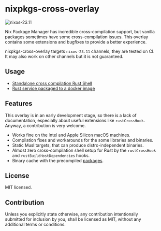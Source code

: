 # nixpkgs-cross-overlay

![nixos-23.11](https://github.com/alekseysidorov/nixpkgs-cross-overlay/actions/workflows/ci.yml/badge.svg)

Nix Package Manager has incredible cross-compilation support, but vanilla
packages sometimes have some cross-compilation issues. This overlay contains
some extensions and bugfixes to provide a better experience.

nixpkgs-cross-overlay targets `nixos-23.11` channels, they are tested on CI.
It may also work on other channels but it is not guaranteed.

## Usage

- [Standalone cross compilation Rust Shell](./examples/README.md)
- [Rust service packaged to a docker image](https://github.com/alekseysidorov/nixpkgs-rust-service-example)

## Features

This overlay is in an early development stage, so there is a lack of
documentation, especially about useful extensions like `rustCrossHook`. Anyway,
a contribution is very welcome.

- Works fine on the Intel and Apple Silicon macOS machines.
- Compilation fixes and workarounds for the some libraries and binaries.
- Static Musl targets, that can produce distro-independent binaries.
- Almost zero cross-compilation shell setup for Rust by the `rustCrossHook` and
  `rustBuildHostDependencies` hooks.
- Binary cache with the precompiled
  [packages](https://app.cachix.org/cache/nixpkgs-cross-overlay#pull).

## License

MIT licensed.

## Contribution

Unless you explicitly state otherwise, any contribution intentionally submitted
for inclusion by you, shall be licensed as MIT, without any additional terms or
conditions.
